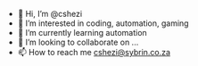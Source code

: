 - 👋 Hi, I’m @cshezi
- 👀 I’m interested in coding, automation, gaming
- 🌱 I’m currently learning automation
- 💞️ I’m looking to collaborate on ...
- 📫 How to reach me cshezi@sybrin.co.za

<!---
cshezi/cshezi is a ✨ special ✨ repository because its `README.md` (this file) appears on your GitHub profile.
You can click the Preview link to take a look at your changes.
--->
